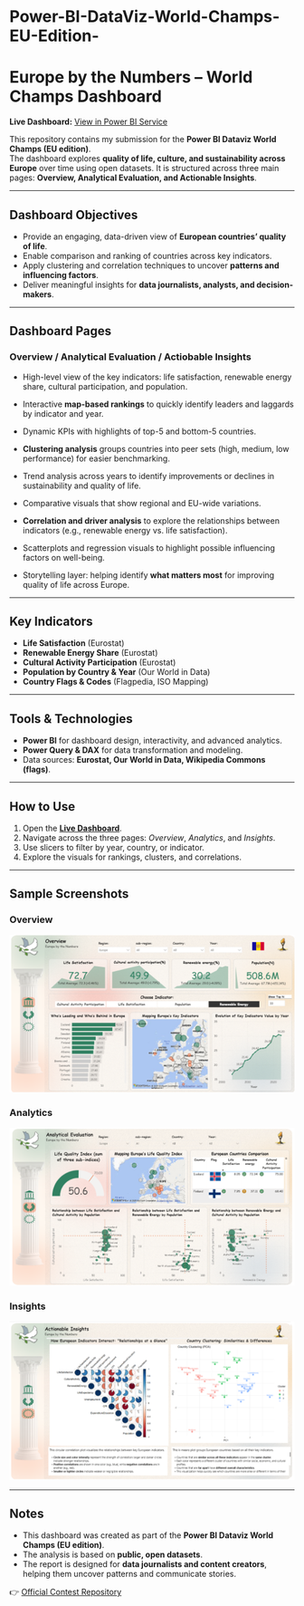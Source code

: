 # Power-BI-DataViz-World-Champs-EU-Edition-

# Europe by the Numbers – World Champs Dashboard  


**Live Dashboard:** [View in Power BI Service](https://app.powerbi.com/view?r=eyJrIjoiY2Q4MDYzM2YtM2RkMi00MzRmLTg2NjAtOTc3YTc1OWJiNTEyIiwidCI6IjljNTRkZmMyLTMxMTktNDVlMC1hYTIzLWE5Nzg5ZDZiNzIyOCIsImMiOjEwfQ%3D%3D)

This repository contains my submission for the **Power BI Dataviz World Champs (EU edition)**.  
The dashboard explores **quality of life, culture, and sustainability across Europe** over time using open datasets. It is structured across three main pages: **Overview, Analytical Evaluation, and Actionable Insights**.

---

## Dashboard Objectives
- Provide an engaging, data-driven view of **European countries’ quality of life**.
- Enable comparison and ranking of countries across key indicators.
- Apply clustering and correlation techniques to uncover **patterns and influencing factors**.
- Deliver meaningful insights for **data journalists, analysts, and decision-makers**.

---

## Dashboard Pages

###  **Overview** /  **Analytical Evaluation** / **Actiobable Insights**
- High-level view of the key indicators: life satisfaction, renewable energy share, cultural participation, and population.
- Interactive **map-based rankings** to quickly identify leaders and laggards by indicator and year.
- Dynamic KPIs with highlights of top-5 and bottom-5 countries.

- **Clustering analysis** groups countries into peer sets (high, medium, low performance) for easier benchmarking.  
- Trend analysis across years to identify improvements or declines in sustainability and quality of life.  
- Comparative visuals that show regional and EU-wide variations.

- **Correlation and driver analysis** to explore the relationships between indicators (e.g., renewable energy vs. life satisfaction).  
- Scatterplots and regression visuals to highlight possible influencing factors on well-being.  
- Storytelling layer: helping identify **what matters most** for improving quality of life across Europe.  

---

## Key Indicators
- **Life Satisfaction** (Eurostat)  
- **Renewable Energy Share** (Eurostat)  
- **Cultural Activity Participation** (Eurostat)  
- **Population by Country & Year** (Our World in Data)  
- **Country Flags & Codes** (Flagpedia, ISO Mapping)  

---

## Tools & Technologies
- **Power BI** for dashboard design, interactivity, and advanced analytics.  
- **Power Query & DAX** for data transformation and modeling.  
- Data sources: **Eurostat, Our World in Data, Wikipedia Commons (flags)**.  

---

## How to Use
1. Open the **[Live Dashboard](https://app.powerbi.com/view?r=eyJrIjoiY2Q4MDYzM2YtM2RkMi00MzRmLTg2NjAtOTc3YTc1OWJiNTEyIiwidCI6IjljNTRkZmMyLTMxMTktNDVlMC1hYTIzLWE5Nzg5ZDZiNzIyOCIsImMiOjEwfQ%3D%3D)**.  
2. Navigate across the three pages: *Overview*, *Analytics*, and *Insights*.  
3. Use slicers to filter by year, country, or indicator.  
4. Explore the visuals for rankings, clusters, and correlations.  

---

##  Sample Screenshots

### Overview
![Overview](assets/u1.png)

### Analytics
![Analytics](assets/u2.png)

### Insights
![Insights](assets/u3.png)

---

##  Notes
- This dashboard was created as part of the **Power BI Dataviz World Champs (EU edition)**.  
- The analysis is based on **public, open datasets**.  
- The report is designed for **data journalists and content creators**, helping them uncover patterns and communicate stories.  

👉 [Official Contest Repository](https://github.com/FabricCommunityContest/StarterFiles)

